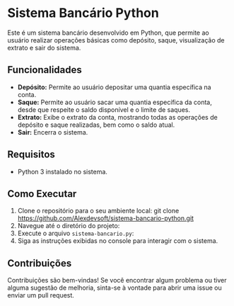 # Sistema Bancário Python

Este é um sistema bancário desenvolvido em Python, que permite ao usuário realizar operações básicas como depósito, saque, visualização de extrato e sair do sistema.

## Funcionalidades

- **Depósito:** Permite ao usuário depositar uma quantia específica na conta.
- **Saque:** Permite ao usuário sacar uma quantia específica da conta, desde que respeite o saldo disponível e o limite de saques.
- **Extrato:** Exibe o extrato da conta, mostrando todas as operações de depósito e saque realizadas, bem como o saldo atual.
- **Sair:** Encerra o sistema.

## Requisitos

- Python 3 instalado no sistema.

## Como Executar

1. Clone o repositório para o seu ambiente local:
   git clone https://github.com/Alexdevsoft/sistema-bancario-python.git
2. Navegue até o diretório do projeto:
3. Execute o arquivo `sistema-bancario.py`:
4. Siga as instruções exibidas no console para interagir com o sistema.

## Contribuições

Contribuições são bem-vindas! Se você encontrar algum problema ou tiver alguma sugestão de melhoria, sinta-se à vontade para abrir uma issue ou enviar um pull request.
